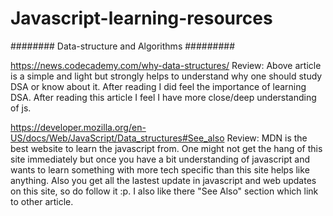 # Javascript-learning-resources

########   Data-structure and Algorithms #########

https://news.codecademy.com/why-data-structures/
Review: Above article is a simple and light but strongly helps to understand why one should study DSA or know about it.
After reading I did feel the importance of learning DSA. After reading this article I feel I have more close/deep understanding of
js.

https://developer.mozilla.org/en-US/docs/Web/JavaScript/Data_structures#See_also
Review: MDN is the best website to learn the javascript from. One might not get the hang of this site immediately but once you have a bit
understanding of javascript and wants to learn something with more tech specific than this site helps like anything. Also you get all the
lastest update in javascript and web updates on this site, so do follow it :p. I also like there "See Also" section which link to other
article.
